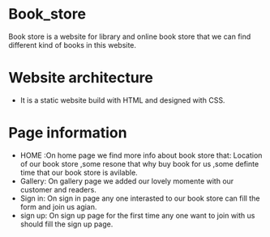 # Book_store
Book store is a website for library and online book store that we can find different kind of books in this website.

# Website architecture 
 * It is a static website build with HTML and designed with CSS.
# Page information 
* HOME 
:On home page we find more info about book store that: Location of our book store ,some resone that why buy book for us ,some definte time that our book store is avilable.
 * Gallery:
 On gallery page we added our lovely momente with our customer and readers.
 * Sign in:
 On sign in page any one interasted to our book store can fill the form and join us agian. 
 * sign up:
On sign up page for the first time any one want to join with us should fill the sign up page.
